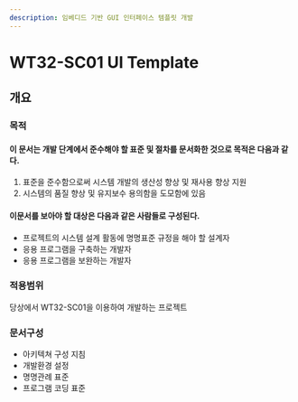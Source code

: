 ```yaml
---
description: 임베디드 기반 GUI 인터페이스 템플릿 개발
---
```


# WT32-SC01 UI Template

## 개요

### 목적

#### 이 문서는 개발 단계에서 준수해야 할 표준 및 절차를 문서화한 것으로 목적은 다음과 같다.

1. 표준을 준수함으로써 시스템 개발의 생산성 향상 및 재사용 향상 지원
2. 시스템의 품질 향상 및 유지보수 용의함을 도모함에 있음

#### 이문서를 보아야 할 대상은 다음과 같은 사람들로 구성된다.

* 프로젝트의 시스템 설계 활동에 명명표준 규정을 해야 할 설계자
* 응용 프로그램을 구축하는 개발자
* 응용 프로그램을 보완하는 개발자

### 적용범위

당상에서 WT32-SC01을 이용하여 개발하는 프로젝트

### 문서구성

* 아키텍쳐 구성 지침
* 개발환경 설정
* 명명관례 표준
* 프로그램 코딩 표준

